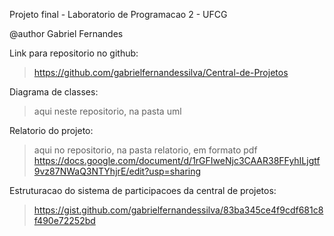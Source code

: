 Projeto final - Laboratorio de Programacao 2 - UFCG

@author Gabriel Fernandes

Link para repositorio no github:
> https://github.com/gabrielfernandessilva/Central-de-Projetos

Diagrama de classes:
> aqui neste repositorio, na pasta uml

Relatorio do projeto:
> aqui no repositorio, na pasta relatorio, em formato pdf
> https://docs.google.com/document/d/1rGFIweNjc3CAAR38FFyhILjgtf9vz87NWaQ3NTYhjrE/edit?usp=sharing

Estruturacao do sistema de participacoes da central de projetos:
> https://gist.github.com/gabrielfernandessilva/83ba345ce4f9cdf681c8f490e72252bd

